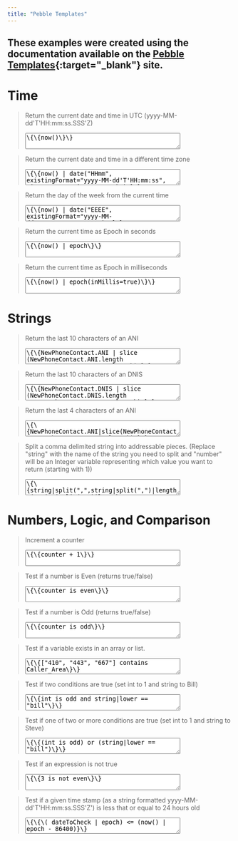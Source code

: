 ```yaml
---
title: "Pebble Templates"
---
```


<style>
    textarea{
        width:75%;
    }
</style>

## These examples were created using the documentation available on the [Pebble Templates](https://pebbletemplates.io/){:target="_blank"} site.



# Time

> Return the current date and time in UTC (yyyy-MM-dd'T'HH:mm:ss.SSS'Z)
>
> <textarea readonly>\{\{now()\}\}</textarea><br>
>

> Return the current date and time in a different time zone
>
> <textarea readonly>\{\{now() | date("HHmm", existingFormat="yyyy-MM-dd'T'HH:mm:ss", timeZone="America/New_York")\}\}</textarea><br>
>

> Return the day of the week from the current time
>
> <textarea readonly>\{\{now() | date("EEEE", existingFormat="yyyy-MM-dd'T'HH:mm:ss.SSS'Z'") \}\}</textarea><br>

> Return the current time as Epoch in seconds
>
> <textarea readonly>\{\{now() | epoch\}\}</textarea><br>

> Return the current time as Epoch in milliseconds
>
> <textarea readonly>\{\{now() | epoch(inMillis=true)\}\}</textarea><br>


# Strings

> Return the last 10 characters of an ANI 
> 
> <textarea readonly>\{\{NewPhoneContact.ANI | slice (NewPhoneContact.ANI.length -10,NewPhoneContact.ANI.length)\}\}</textarea><br>
>

> Return the last 10 characters of an DNIS 
> 
> <textarea readonly>\{\{NewPhoneContact.DNIS | slice (NewPhoneContact.DNIS.length -10,NewPhoneContact.DNIS.length)\}\} </textarea><br>
>

> Return the last 4 characters of an ANI 
> 
> <textarea readonly>\{\{NewPhoneContact.ANI|slice(NewPhoneContact-4,NewPhoneContact.ANI.length)\}\}</textarea><br>
>

> Split a comma delimited string into addressable pieces. (Replace "string" with the name of the string you need to split and "number" will be an Integer variable representing which value you want to return (starting with 1))
>
> <textarea readonly>\{\{string|split(",",string|split(",")|length-(string|split(",")|length-number))|last|split(",")|first\}\}</textarea><br>
>


# Numbers, Logic, and Comparison

> Increment a counter 
>
> <textarea readonly>\{\{counter + 1\}\}</textarea><br>
>

> Test if a number is Even (returns true/false)
>
> <textarea readonly>\{\{counter is even\}\}</textarea><br>
>

> Test if a number is Odd (returns true/false)
>
> <textarea readonly>\{\{counter is odd\}\}</textarea><br>
>

> Test if a variable exists in an array or list.
>
> <textarea readonly>\{\{["410", "443", "667"] contains Caller_Area\}\}</textarea><br>
>

> Test if two conditions are true (set int to 1 and string to Bill)
>
> <textarea readonly>\{\{int is odd and string|lower == "bill"\}\}</textarea><br>
>

> Test if one of two or more conditions are true (set int to 1 and string to Steve)
>
> <textarea readonly>\{\{(int is odd) or (string|lower == "bill")\}\}</textarea><br>
>

> Test if an expression is not true
>
> <textarea readonly>\{\{3 is not even\}\}</textarea><br>
> 

> Test if a given time stamp (as a string formatted yyyy-MM-dd'T'HH:mm:ss.SSS'Z') is less that or equal to 24 hours old
>
> <textarea readonly>\{\{\( dateToCheck | epoch) <= (now() | epoch - 86400)}\}</textarea><br>
> 





<!-- > <textarea readonly>\{\{split("\\|")\}\}</textarea> -->
>







<script> (function() {Array.from(document.querySelectorAll("textarea")).forEach((element) => {element.value = element.value.replaceAll("\\{","{").replaceAll("\\}","}").replaceAll("\\\\","\\"); console.log(element.value)})})()</script>
